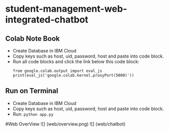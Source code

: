 ﻿# student-management-web-integrated-chatbot
 
## Colab Note Book
- Create Database in IBM Cloud
- Copy keys such as host, uid, password, host and paste into code block.
- Run all code blocks and click the link below this code block:
  ```
  from google.colab.output import eval_js
  print(eval_js('google.colab.kernel.proxyPort(5000)'))
  ```

## Run on Terminal
- Create Database in IBM Cloud
- Copy keys such as host, uid, password, host and paste into code block.
- Run:
  ```python app.py ```

#Web OverView
![] (web/overview.png)
![] (web/chatbot)
